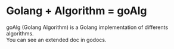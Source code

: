 # Golang + Algorithm = goAlg

goAlg (Golang Algorithm) is a Golang implementation of differents algorithms.  
You can see an extended doc in godocs.
